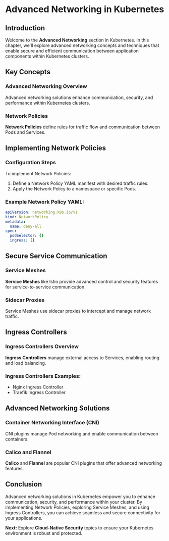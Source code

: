 # Advanced Networking in Kubernetes

## Introduction

Welcome to the **Advanced Networking** section in Kubernetes. In this chapter, we'll explore advanced networking concepts and techniques that enable secure and efficient communication between application components within Kubernetes clusters.

## Key Concepts

### Advanced Networking Overview

Advanced networking solutions enhance communication, security, and performance within Kubernetes clusters.

### Network Policies

**Network Policies** define rules for traffic flow and communication between Pods and Services.

## Implementing Network Policies

### Configuration Steps

To implement Network Policies:

1. Define a Network Policy YAML manifest with desired traffic rules.
2. Apply the Network Policy to a namespace or specific Pods.

### Example Network Policy YAML:

```yaml
apiVersion: networking.k8s.io/v1
kind: NetworkPolicy
metadata:
  name: deny-all
spec:
  podSelector: {}
  ingress: []
```

## Secure Service Communication

### Service Meshes

**Service Meshes** like Istio provide advanced control and security features for service-to-service communication.

### Sidecar Proxies

Service Meshes use sidecar proxies to intercept and manage network traffic.

## Ingress Controllers

### Ingress Controllers Overview

**Ingress Controllers** manage external access to Services, enabling routing and load balancing.

### Ingress Controllers Examples:

- Nginx Ingress Controller
- Traefik Ingress Controller

## Advanced Networking Solutions

### Container Networking Interface (CNI)

CNI plugins manage Pod networking and enable communication between containers.

### Calico and Flannel

**Calico** and **Flannel** are popular CNI plugins that offer advanced networking features.

## Conclusion

Advanced networking solutions in Kubernetes empower you to enhance communication, security, and performance within your cluster. By implementing Network Policies, exploring Service Meshes, and using Ingress Controllers, you can achieve seamless and secure connectivity for your applications.

**Next:** Explore **Cloud-Native Security** topics to ensure your Kubernetes environment is robust and protected.
